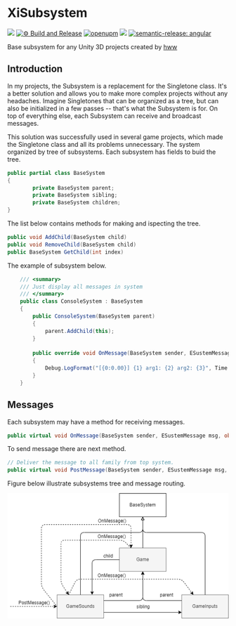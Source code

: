 # XiSubsystem

![](https://img.shields.io/badge/unity-2018.3%20or%20later-green.svg)
[![⚙ Build and Release](https://github.com/hww/XiSubsystem/actions/workflows/ci.yml/badge.svg)](https://github.com/hww/XiSubsystem/actions/workflows/ci.yml)
[![openupm](https://img.shields.io/npm/v/com.hww.xisubsystem?label=openupm&registry_uri=https://package.openupm.com)](https://openupm.com/packages/com.hww.xisubsystem/)
[![](https://img.shields.io/github/license/hww/XiSubsystem.svg)](https://github.com/hww/XiSubsystem/blob/master/LICENSE)
[![semantic-release: angular](https://img.shields.io/badge/semantic--release-angular-e10079?logo=semantic-release)](https://github.com/semantic-release/semantic-release)

Base subsystem for any Unity 3D projects created by [hww](https://github.com/hww)

## Introduction

In my projects, the Subsystem is a replacement for the Singletone class. It's a better solution and allows you to make more complex projects without any headaches. Imagine Singletones that can be organized as a tree, but can also be initialized in a few passes -- that's what the Subsystem is for. On top of everything else, each Subsystem can receive and broadcast messages.

This solution was successfully used in several game projects, which made the Singletone class and all its problems unnecessary.
The system organized by tree of subsystems. Each subsystem has fields to buid the tree.

```C#
public partial class BaseSystem
{
        private BaseSystem parent;
        private BaseSystem sibling;
        private BaseSystem children;
}
```

The list below contains methods for making and ispecting the tree.

```C#
public void AddChild(BaseSystem child)
public void RemoveChild(BaseSystem child)
public BaseSystem GetChild(int index)
```

The example of subsystem below. 

```C#
    /// <summary>
    /// Just display all messages in system
    /// </summary>
    public class ConsoleSystem : BaseSystem
    {
        public ConsoleSystem(BaseSystem parent)
        {
            parent.AddChild(this);
        }

        public override void OnMessage(BaseSystem sender, ESustemMessage msg, object arg1, object arg2)
        {
            Debug.LogFormat("[{0:0.00}] {1} arg1: {2} arg2: {3}", Time.time, msg, arg1, arg2);
        }
    }
```

## Messages

Each subsystem may have a method for receiving messages.

```C#
public virtual void OnMessage(BaseSystem sender, ESustemMessage msg, object arg1, object arg2)        
```

To send message there are next method.

```C#
// Deliver the message to all family from top system. 
public virtual void PostMessage(BaseSystem sender, ESustemMessage msg, object arg1 = null, object arg2 = null)
```

Figure below illustrate subsystems tree and message routing.

![Subsystems Image](Documentation/subsystems.png)
